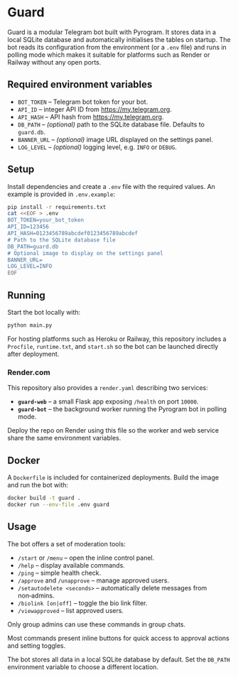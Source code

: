 # Guard

Guard is a modular Telegram bot built with Pyrogram. It stores data in a local SQLite database and automatically initialises the tables on startup. The bot reads its configuration from the environment (or a `.env` file) and runs in polling mode which makes it suitable for platforms such as Render or Railway without any open ports.

## Required environment variables

- `BOT_TOKEN` – Telegram bot token for your bot.
- `API_ID` – integer API ID from https://my.telegram.org.
- `API_HASH` – API hash from https://my.telegram.org.
- `DB_PATH` – *(optional)* path to the SQLite database file. Defaults to `guard.db`.
- `BANNER_URL` – *(optional)* image URL displayed on the settings panel.
- `LOG_LEVEL` – *(optional)* logging level, e.g. `INFO` or `DEBUG`.

## Setup

Install dependencies and create a `.env` file with the required values. An
example is provided in `.env.example`:

```bash
pip install -r requirements.txt
cat <<EOF > .env
BOT_TOKEN=your_bot_token
API_ID=123456
API_HASH=0123456789abcdef0123456789abcdef
# Path to the SQLite database file
DB_PATH=guard.db
# Optional image to display on the settings panel
BANNER_URL=
LOG_LEVEL=INFO
EOF
```

## Running

Start the bot locally with:

```bash
python main.py
```

For hosting platforms such as Heroku or Railway, this repository includes a
`Procfile`, `runtime.txt`, and `start.sh` so the bot can be launched directly
after deployment.

### Render.com

This repository also provides a `render.yaml` describing two services:

- **`guard-web`** – a small Flask app exposing `/health` on port `10000`.
- **`guard-bot`** – the background worker running the Pyrogram bot in polling
  mode.

Deploy the repo on Render using this file so the worker and web service share
the same environment variables.

## Docker

A `Dockerfile` is included for containerized deployments. Build the image and
run the bot with:

```bash
docker build -t guard .
docker run --env-file .env guard
```

## Usage

The bot offers a set of moderation tools:

- `/start` or `/menu` – open the inline control panel.
- `/help` – display available commands.
- `/ping` – simple health check.
- `/approve` and `/unapprove` – manage approved users.
- `/setautodelete <seconds>` – automatically delete messages from non‑admins.
- `/biolink [on|off]` – toggle the bio link filter.
- `/viewapproved` – list approved users.

Only group admins can use these commands in group chats.

Most commands present inline buttons for quick access to approval actions and
setting toggles.


The bot stores all data in a local SQLite database by default. Set the
`DB_PATH` environment variable to choose a different location.
